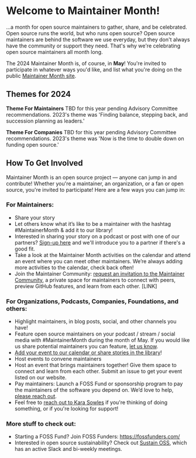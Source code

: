# Welcome to Maintainer Month!

...a month for open source maintainers to gather, share, and be celebrated.
Open source runs the world, but who runs open source? Open source maintainers are behind the software we use everyday, but they don't always have the community or support they need. That's why we're celebrating open source maintainers all month long.

The 2024 Maintainer Month is, of course, in **May**! You're invited to participate in whatever ways you'd like, and list what you're doing on the public [Maintainer Month site](https://maintainermonth.github.com/).

## Themes for 2024

**Theme For Maintainers**
TBD for this year pending Advisory Committee recommendations. 2023's theme was 'Finding balance, stepping back, and succession planning as leaders.'

**Theme For Companies**
TBD for this year pending Advisory Committee recommendations. 2023's theme was 'Now is the time to double down on funding open source.'

## How To Get Involved
Maintainer Month is an open source project — anyone can jump in and contribute! Whether you're a maintainer, an organization, or a fan or open source, you're invited to participate! Here are a few ways you can jump in:

### **For Maintainers:**
- Share your story
- Let others know what it’s like to be a maintainer with the hashtag #MaintainerMonth & add it to our library!
- Interested in sharing your story on a podcast or post with one of our partners? [Sign-up here](https://docs.google.com/forms/d/e/1FAIpQLSeqRDeGf0c05xj1ztLX__SsbWlWRMSbVghBHkgJFMF7vkx1cQ/viewform) and we'll introduce you to a partner if there's a good fit.
- Take a look at the Maintainer Month activities on the calendar and attend an event where you can meet other maintainers. We’re always adding more activities to the calendar, check back often!
- Join the Maintainer Community: [request an invitation to the Maintainer Community](https://maintainers.github.com/), a private space for maintainers to connect with peers, preview GitHub features, and learn from each other. [LINK]

### **For Organizations, Podcasts, Companies, Foundations, and others:**
- Highlight maintainers, in blog posts, social, and other channels you have!
- Feature open source maintainers on your podcast / stream / social media with #MaintainerMonth during the month of May. If you would like us share potential maintainers you can feature, [let us know](https://docs.google.com/forms/d/e/1FAIpQLSf7ENmSvtbSGU5_IFzR3NqVsr66-MHdegvrcWAJDVL6NJHtiw/viewform).
- [Add your event to our calendar or share stories in the library](https://github.com/github/maintainermonth/issues/new)!
- Host events to convene maintainers
- Host an event that brings maintainers together! Give them space to connect and learn from each other. Submit an issue to get your event listed on our website.
- Pay maintainers: Launch a FOSS Fund or sponsorship program to pay the maintainers of the software you depend on. We’d love to help, [please reach out](mailto:karasowles@github.com).
- Feel free to [reach out to Kara Sowles](mailto:karasowles@github.com) if you're thinking of doing something, or if you're looking for support!

### **More stuff to check out:**
- Starting a FOSS Fund? Join FOSS Funders: https://fossfunders.com/
- Interested in open source sustainability? Check out [Sustain OSS](https://sustainoss.org/), which has an active Slack and bi-weekly meetings.
